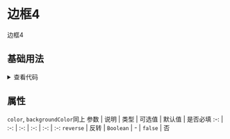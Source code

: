 <!-- 加载 demo 组件 start -->
<script setup>
import demo from './demo.vue'
</script>
<!-- 加载 demo 组件 end -->

<!-- 正文开始 -->

# 边框4

边框4

## 基础用法
<demo />
<details>
<summary>查看代码</summary>

<<< @/Border/BorderBox4/demo.vue

</details>

## 属性
`color`, `backgroundColor`同上
参数 | 说明 | 类型 | 可选值 | 默认值 | 是否必填
:-: | :-: | :-: | :-: | :-: | :-:
`reverse` | 反转 | `Boolean` | - | `false` | 否 
